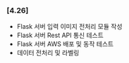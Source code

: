 ### [4.26]

- Flask 서버 입력 이미지 전처리 모듈 작성
- Flask 서버 Rest API 통신 테스트
- Flask 서버 AWS 배포 및 동작 테스트
- 데이터 전처리 및 라벨링
